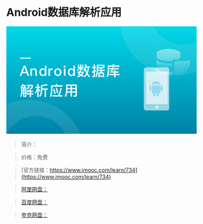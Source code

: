 # Android数据库解析应用

![img](../../assets/5fe442f50001f97505400304.jpg)

> 简介：

> 价格：免费

> [官方链接：https://www.imooc.com/learn/734](https://www.imooc.com/learn/734)

> [阿里网盘：]()

> [百度网盘：]()

> [夸克网盘：]()
